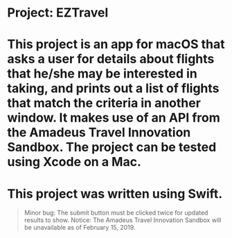 # Project: EZTravel

# This project is an app for macOS that asks a user for details about flights that he/she may be interested in taking, and prints out a list of flights that match the criteria in another window. It makes use of an API from the Amadeus Travel Innovation Sandbox. The project can be tested using Xcode on a Mac.

# This project was written using Swift.

> Minor bug: The submit button must be clicked twice for updated results to show.
> Notice: The Amadeus Travel Innovation Sandbox will be unavailable as of February 15, 2019.

